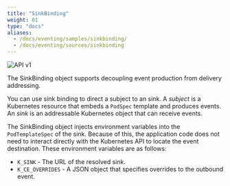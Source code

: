 ```yaml
---
title: "SinkBinding"
weight: 01
type: "docs"
aliases:
  - /docs/eventing/samples/sinkbinding/
  - /docs/eventing/sources/sinkbinding
---
```


![API v1](https://img.shields.io/badge/API_Version-v1-red?style=flat-square)

The SinkBinding object supports decoupling event production from
delivery addressing.

You can use sink binding to direct a subject to an sink.
A _subject_ is a Kubernetes resource that embeds a `PodSpec` template and produces events.
An _sink_ is an addressable Kubernetes object that can receive events.

The SinkBinding object injects environment variables into the `PodTemplateSpec` of the
sink. Because of this, the application code does not need to interact
directly with the Kubernetes API to locate the event destination.
These environment variables are as follows:

- `K_SINK` - The URL of the resolved sink.
- `K_CE_OVERRIDES` - A JSON object that specifies overrides to the outbound
  event.
